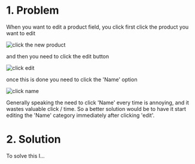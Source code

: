 # 1. Problem
When you want to edit a product field, you click first click the product you want to edit

![click the new product](https://i.imgur.com/8L7xB1t.png)

and then you need to click the edit button

![click edit](https://i.imgur.com/46i84p1.png)

once this is done you need to click the 'Name' option

![click name](https://i.imgur.com/MsFSW6N.png)

Generally speaking the need to click 'Name' every time is annoying, and it wastes valuable click / time. So a better solution would be to have it start editing the 'Name' category immediately after clicking 'edit'.

# 2. Solution

To solve this I...
